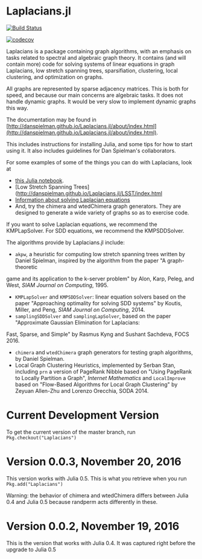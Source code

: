 
<a id='Laplacians.jl-1'></a>

# Laplacians.jl


[![Build Status](https://travis-ci.org/danspielman/Laplacians.jl.svg?branch=master)](https://travis-ci.org/danspielman/Laplacians.jl)


[![codecov](https://codecov.io/gh/danspielman/Laplacians.jl/branch/master/graph/badge.svg)](https://codecov.io/gh/danspielman/Laplacians.jl)


Laplacians is a package containing graph algorithms, with an emphasis on tasks related to spectral and algebraic graph theory. It contains (and will contain more) code for solving systems of linear equations in graph Laplacians, low stretch spanning trees, sparsifiation, clustering, local clustering, and optimization on graphs.


All graphs are represented by sparse adjacency matrices. This is both for speed, and because our main concerns are algebraic tasks. It does not handle dynamic graphs. It would be very slow to implement dynamic graphs this way.


The documentation may be found in [http://danspielman.github.io/Laplacians.jl/about/index.html](http://danspielman.github.io/Laplacians.jl/about/index.html).


This includes instructions for installing Julia, and some tips for how to start using it.  It also includes guidelines for Dan Spielman's collaborators.


For some examples of some of the things you can do with Laplacians, look at 


  * [this Julia notebook](http://github.com/danspielman/Laplacians.jl/blob/master/notebooks/FirstNotebook.ipynb).
  * [Low Stretch Spanning Trees](http://danspielman.github.io/Laplacians.jl/LSST/index.html
  * [Information about solving Laplacian equations](http://danspielman.github.io/Laplacians.jl/solvers/index.html)
  * And, try the chimera and wtedChimera graph generators.  They are designed to generate a wide variety of graphs so as to exercise code.


If you want to solve Laplacian equations, we recommend the KMPLapSolver.  For SDD equations, we recommend the KMPSDDSolver.


The algorithms provide by Laplacians.jl include:


  * `akpw`, a heuristic for computing low stretch spanning trees written by Daniel Spielman, inspired by the algorithm from the paper "A graph-theoretic


game and its application to the k-server problem" by Alon, Karp, Peleg, and West, <i>SIAM Journal on Computing</i>, 1995.


  * `KMPLapSolver` and `KMPSDDSolver`: linear equation solvers based on the paper "Approaching optimality for solving SDD systems" by Koutis, Miller, and Peng, <i>SIAM Journal on Computing</i>, 2014.
  * `samplingSDDSolver` and `samplingLapSolver`, based on the paper "Approximate Gaussian Elimination for Laplacians:


Fast, Sparse, and Simple" by Rasmus Kyng and Sushant Sachdeva, FOCS 2016. 


  * `chimera` and `wtedChimera` graph generators for testing graph algorithms, by Daniel Spielman.
  * Local Graph Clustering Heuristics, implemented by Serban Stan, including `prn` a version of PageRank Nibble based on "Using PageRank to Locally Partition a Graph", <i>Internet Mathematics</i> and `LocalImprove` based on "Flow-Based Algorithms for Local Graph Clustering" by Zeyuan Allen-Zhu and Lorenzo Orecchia, SODA 2014.


<a id='Current-Development-Version-1'></a>

# Current Development Version


To get the current version of the master branch, run `Pkg.checkout("Laplacians")`


<a id='Version-0.0.3,-November-20,-2016-1'></a>

# Version 0.0.3, November 20, 2016


This version works with Julia 0.5. This is what you retrieve when you run `Pkg.add("Laplacians")`


Warning: the behavior of chimera and wtedChimera differs between Julia 0.4 and Julia 0.5 because randperm acts differently in these.


<a id='Version-0.0.2,-November-19,-2016-1'></a>

# Version 0.0.2, November 19, 2016


This is the version that works with Julia 0.4. It was captured right before the upgrade to Julia 0.5

